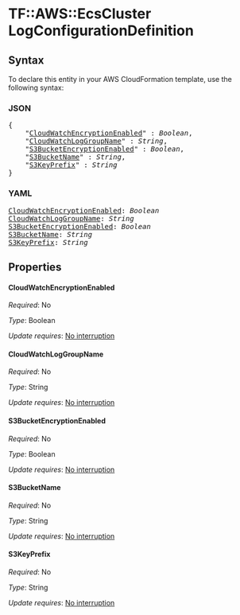 # TF::AWS::EcsCluster LogConfigurationDefinition

## Syntax

To declare this entity in your AWS CloudFormation template, use the following syntax:

### JSON

<pre>
{
    "<a href="#cloudwatchencryptionenabled" title="CloudWatchEncryptionEnabled">CloudWatchEncryptionEnabled</a>" : <i>Boolean</i>,
    "<a href="#cloudwatchloggroupname" title="CloudWatchLogGroupName">CloudWatchLogGroupName</a>" : <i>String</i>,
    "<a href="#s3bucketencryptionenabled" title="S3BucketEncryptionEnabled">S3BucketEncryptionEnabled</a>" : <i>Boolean</i>,
    "<a href="#s3bucketname" title="S3BucketName">S3BucketName</a>" : <i>String</i>,
    "<a href="#s3keyprefix" title="S3KeyPrefix">S3KeyPrefix</a>" : <i>String</i>
}
</pre>

### YAML

<pre>
<a href="#cloudwatchencryptionenabled" title="CloudWatchEncryptionEnabled">CloudWatchEncryptionEnabled</a>: <i>Boolean</i>
<a href="#cloudwatchloggroupname" title="CloudWatchLogGroupName">CloudWatchLogGroupName</a>: <i>String</i>
<a href="#s3bucketencryptionenabled" title="S3BucketEncryptionEnabled">S3BucketEncryptionEnabled</a>: <i>Boolean</i>
<a href="#s3bucketname" title="S3BucketName">S3BucketName</a>: <i>String</i>
<a href="#s3keyprefix" title="S3KeyPrefix">S3KeyPrefix</a>: <i>String</i>
</pre>

## Properties

#### CloudWatchEncryptionEnabled

_Required_: No

_Type_: Boolean

_Update requires_: [No interruption](https://docs.aws.amazon.com/AWSCloudFormation/latest/UserGuide/using-cfn-updating-stacks-update-behaviors.html#update-no-interrupt)

#### CloudWatchLogGroupName

_Required_: No

_Type_: String

_Update requires_: [No interruption](https://docs.aws.amazon.com/AWSCloudFormation/latest/UserGuide/using-cfn-updating-stacks-update-behaviors.html#update-no-interrupt)

#### S3BucketEncryptionEnabled

_Required_: No

_Type_: Boolean

_Update requires_: [No interruption](https://docs.aws.amazon.com/AWSCloudFormation/latest/UserGuide/using-cfn-updating-stacks-update-behaviors.html#update-no-interrupt)

#### S3BucketName

_Required_: No

_Type_: String

_Update requires_: [No interruption](https://docs.aws.amazon.com/AWSCloudFormation/latest/UserGuide/using-cfn-updating-stacks-update-behaviors.html#update-no-interrupt)

#### S3KeyPrefix

_Required_: No

_Type_: String

_Update requires_: [No interruption](https://docs.aws.amazon.com/AWSCloudFormation/latest/UserGuide/using-cfn-updating-stacks-update-behaviors.html#update-no-interrupt)


